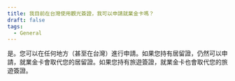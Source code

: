 ```yaml
---
title: 我目前在台灣使用觀光簽證，我可以申請就業金卡嗎？
draft: false
tags:
  - General
---
```

是。您可以在任何地方（甚至在台灣）進行申請。如果您持有居留證，仍然可以申請，就業金卡會取代您的居留證。如果您持有旅遊簽證，就業金卡也會取代您的旅遊簽證。